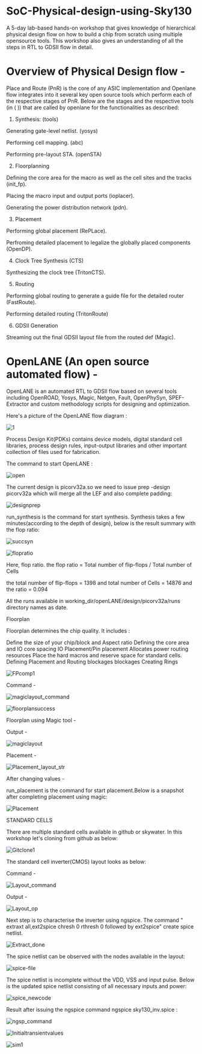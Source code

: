 # SoC-Physical-design-using-Sky130
 A 5-day lab-based hands-on workshop that gives knowledge of hierarchical physical design flow on how to build a chip from scratch using multiple opensource tools. This workshop also gives an understanding of all the steps in RTL to GDSII flow in detail.

# Overview of Physical Design flow -

Place and Route (PnR) is the core of any ASIC implementation and Openlane flow integrates into it several key open source tools which perform each of the respective stages of PnR. Below are the stages and the respective tools (in ( )) that are called by openlane for the functionalities as described:

1. Synthesis: (tools)

 Generating gate-level netlist. (yosys)

 Performing cell mapping. (abc)

 Performing pre-layout STA. (openSTA)

2. Floorplanning

 Defining the core area for the macro as well as the cell sites and the tracks (init_fp).
 
 Placing the macro input and output ports (ioplacer).
 
 Generating the power distribution network (pdn).

3. Placement
 
 Performing global placement (RePLace).
 
 Perfroming detailed placement to legalize the globally placed components (OpenDP).

4. Clock Tree Synthesis (CTS)

 Synthesizing the clock tree (TritonCTS).

5. Routing
 
 Performing global routing to generate a guide file for the detailed router (FastRoute).
 
 Performing detailed routing (TritonRoute)

6. GDSII Generation
 
 Streaming out the final GDSII layout file from the routed def (Magic).

# OpenLANE (An open source automated flow) - 

OpenLANE is an automated RTL to GDSII flow based on several tools including OpenROAD, Yosys, Magic, Netgen, Fault, OpenPhySyn, SPEF-Extractor and custom methodology scripts for designing and optimization.

Here's a picture of the OpenLANE flow diagram :

![1](https://user-images.githubusercontent.com/92804006/144555026-cb198c0d-db4b-4b9d-8c57-f472cd7cbfb0.jpg)

Process Design Kit(PDKs) contains device models, digital standard cell libraries, process design rules, input-output libraries and other important collection of files used for fabrication.

The command to start OpenLANE : 

![open](https://user-images.githubusercontent.com/92804006/144558185-a0aabead-0592-4750-812f-cb64abb0f640.jpg)

 The current design is picorv32a.so we need to issue prep -design picorv32a which will merge all the LEF and also complete padding:

![designprep](https://user-images.githubusercontent.com/92804006/144558861-117e2eca-89b6-45de-b440-487d7767734e.jpg)

run_synthesis is the command for start synthesis. Synthesis takes a few minutes(according to the depth of design), below is the result summary with the flop ratio:

![succsyn](https://user-images.githubusercontent.com/92804006/144559474-4a9d53ea-280e-498d-b2e7-f97d5868da61.jpg)

![flopratio](https://user-images.githubusercontent.com/92804006/144560332-fe5ab49c-917d-43d8-8ad7-d1d9e5505c33.jpg)

Here, flop ratio. the flop ratio = Total number of flip-flops / Total number of Cells

the total number of flip-flops = 1398 and total number of Cells = 14876 and the ratio = 0.094

All the runs available in working_dir/openLANE/design/picorv32a/runs directory names as date.

Floorplan

Floorplan determines the chip quality. It includes :

Define the size of your chip/block and Aspect ratio
Defining the core area and IO core spacing
IO Placement/Pin placement
Allocates power routing resources
Place the hard macros and reserve space for standard cells.
Defining Placement and Routing blockages blockages
Creating Rings

![FPcomp1](https://user-images.githubusercontent.com/92804006/144569416-d7eb5dfc-803c-4802-8aa4-53e870a51ead.jpg)

Command -

![magiclayout_command](https://user-images.githubusercontent.com/92804006/144570218-27e0d39c-4fb0-4bc4-b548-f0cf45d9698a.jpg)

![floorplansuccess](https://user-images.githubusercontent.com/92804006/144569134-f9033bda-e7d9-4709-b39c-007b9172c494.jpg)

Floorplan using Magic tool -

Output -

![magiclayout](https://user-images.githubusercontent.com/92804006/144570240-47017121-da95-4b6e-b317-e6f3f46ae6e3.jpg)

Placement -

![Placement_layout_str](https://user-images.githubusercontent.com/92804006/144581268-6b819c9c-d698-4466-8980-30a57b8e2b98.jpg)

After changing values - 

run_placement is the command for start placement.Below is a snapshot after completing placement using magic: 

![Placement](https://user-images.githubusercontent.com/92804006/144580447-22db3242-1c49-4aa0-aab1-46dfce0eaa38.jpg)

STANDARD CELLS

There are multiple standard cells available in github or skywater. In this workshop let's cloning from github as below:

![Gitclone1](https://user-images.githubusercontent.com/92804006/144571044-e9a7ea7c-ff5f-4554-b1fa-015babe52d0e.jpg)

The standard cell inverter(CMOS) layout looks as below: 

Command -

![Layout_command](https://user-images.githubusercontent.com/92804006/144571218-f1378074-e038-432f-935e-9218e6912f66.jpg)

Output -

![Layout_op](https://user-images.githubusercontent.com/92804006/144571231-13d90ffa-d86e-4bb6-b620-1975a2659845.jpg)

Next step is to characterise the inverter using ngspice. The command " extraxt all,ext2spice chresh 0 rthresh 0 followed by ext2spice" create spice netlist.

![Extract_done](https://user-images.githubusercontent.com/92804006/144572035-2f5e8cc4-c061-4e01-8a9b-31d2cd410b8f.jpg)

The spice netlist can be observed with the nodes available in the layout:

![spice-file](https://user-images.githubusercontent.com/92804006/144572264-542cff89-b9f6-4c86-9759-c21372378152.jpg)

The spice netlist is incomplete without the VDD, VSS and input pulse. Below is the updated spice netlist consisting of all necessary inputs and power:

![spice_newcode](https://user-images.githubusercontent.com/92804006/144572276-fe4081eb-b1c0-4bf7-b8c7-968fff3735d2.jpg)

Result after issuing the ngspice command ngspice sky130_inv.spice :

![ngsp_command](https://user-images.githubusercontent.com/92804006/144703199-8091a249-2477-4f96-be2d-fe42d0dcd590.jpg)

![Initialtransientvalues](https://user-images.githubusercontent.com/92804006/144703274-dac9db60-30c4-4f4f-899f-97cdc007fa5e.jpg)

![sim1](https://user-images.githubusercontent.com/92804006/144703209-fff988a6-c0cd-4e19-b173-e0dd0a01fd79.jpg)
